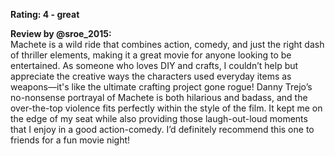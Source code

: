 **Rating: 4 - great**

**Review by @sroe_2015:**  
Machete is a wild ride that combines action, comedy, and just the right dash of thriller elements, making it a great movie for anyone looking to be entertained. As someone who loves DIY and crafts, I couldn’t help but appreciate the creative ways the characters used everyday items as weapons—it's like the ultimate crafting project gone rogue! Danny Trejo’s no-nonsense portrayal of Machete is both hilarious and badass, and the over-the-top violence fits perfectly within the style of the film. It kept me on the edge of my seat while also providing those laugh-out-loud moments that I enjoy in a good action-comedy. I’d definitely recommend this one to friends for a fun movie night!